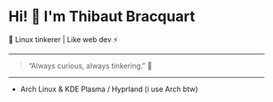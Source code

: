 # Hi! 👋 I'm Thibaut Bracquart

🎉 Linux tinkerer | Like web dev ⚡

---

> “Always curious, always tinkering.” 🚀

---

- Arch Linux & KDE Plasma / Hyprland (i use Arch btw)